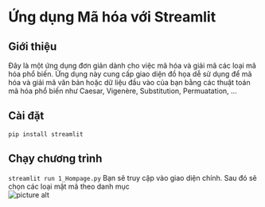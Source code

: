 # Ứng dụng Mã hóa với Streamlit
## Giới thiệu
Đây là một ứng dụng đơn giản dành cho việc mã hóa và giải mã các loại mã hóa phổ biến. Ứng dụng này cung cấp giao diện đồ họa dễ sử dụng để mã hóa và giải mã văn bản hoặc dữ liệu đầu vào của bạn bằng các thuật toán mã hóa phổ biến như Caesar, Vigenère, Substitution, Permuatation, ...
## Cài đặt
` pip install streamlit `
## Chạy chương trình
` streamlit run 1_Hompage.py `
Bạn sẽ truy cập vào giao diện chính. Sau đó sẽ chọn các loại mật mã theo danh mục  
![picture alt]([http://via.placeholder.com/200x150](https://github.com/namhai03/Ma_hoa/blob/main/images/Screenshot%202023-09-19%20164823.png)https://github.com/namhai03/Ma_hoa/blob/main/images/Screenshot%202023-09-19%20164823.png)

